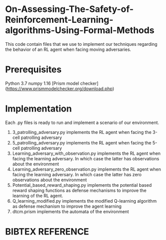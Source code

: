 # On-Assessing-The-Safety-of-Reinforcement-Learning-algorithms-Using-Formal-Methods
This code contain files that we use to implement our techniques regarding the behavior of an RL agent when facing moving adversaries.

# Prerequisites
Python 3.7
numpy 1.16
[Prism model checker] (https://www.prismmodelchecker.org/download.php)

# Implementation

Each .py files is ready to run and implement a scenario of our environment.

1. 3_patrolling_adversary.py implements the RL agent when facing the 3-cell patrolling adversary
2. 5_patrolling_adversary.py implements the RL agent when facing the 5-cell patrolling adversary
3. Learning_adversary_with_observation.py implements the RL agent when facing the learning adversary. In which case the latter has observations about the environment
4. Learning_adversary_zero_observation.py implements the RL agent when facing the learning adversary. In which case the latter has zero observations about the environment
5. Potential_based_reward_shaping.py implements the potential based reward shaping functions as defense mechanisms to improve the learning of the RL agent. 
6. Q_learning_modified.py implements the modified Q-learning algorithm as defense mechanism to improve the agent learning
7. dtcm.prism implements the automata of the environment

# BIBTEX REFERENCE

